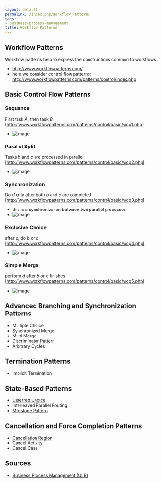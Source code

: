 ```yaml
---
layout: default
permalink: /index.php/Workflow_Patterns
tags:
- business-process-management
title: Workflow Patterns
---
```

## Workflow Patterns
Workflow patterns help to express the constructions common to workflows
- http://www.workflowpatterns.com/
- here we consider control flow patterns: http://www.workflowpatterns.com/patterns/control/index.php


## Basic Control Flow Patterns
### Sequence
First task $A$, then task $B$ [http://www.workflowpatterns.com/patterns/control/basic/wcp1.php]:
- <img src="https://raw.github.com/alexeygrigorev/wiki-figures/master/ulb/bpm/pn/petri-net-sequence.png" alt="Image">

### Parallel Split
Tasks $b$ and $c$ are processed in parallel [http://www.workflowpatterns.com/patterns/control/basic/wcp2.php]
- <img src="https://raw.github.com/alexeygrigorev/wiki-figures/master/ulb/bpm/pn/petri-net-par-split.png" alt="Image">


### Synchronization
Do $d$ only after both $b$ and $c$ are completed [http://www.workflowpatterns.com/patterns/control/basic/wcp3.php]
- this is a synchronization between two parallel processes 
- <img src="https://raw.github.com/alexeygrigorev/wiki-figures/master/ulb/bpm/pn/petri-net-synch.png" alt="Image">


### Exclusive Choice
after $a$, do $b$ or $c$ [http://www.workflowpatterns.com/patterns/control/basic/wcp4.php]
- <img src="https://raw.github.com/alexeygrigorev/wiki-figures/master/ulb/bpm/pn/petri-net-xor.png" alt="Image">


### Simple Merge
perform $d$ after $b$ or $c$ finishes [http://www.workflowpatterns.com/patterns/control/basic/wcp5.php]
- <img src="https://raw.github.com/alexeygrigorev/wiki-figures/master/ulb/bpm/pn/petri-net-xor-merge.png" alt="Image">


## Advanced Branching and Synchronization Patterns
- Multiple Choice 
- Synchronized Merge 
- Multi Merge 
- [Discriminator Pattern](Discriminator_Pattern)
- Arbitrary Cycles


## Termination Patterns
- Implicit Termination



## State-Based Patterns
- [Deferred Choice](Deferred_Choice)
- Interleaved Parallel Routing
- [Milestone Pattern](Milestone_Pattern)


## Cancellation and Force Completion Patterns
- [Cancellation Region](Cancellation_Regions)
- Cancel Activity
- Cancel Case


## Sources
- [Business Process Management (ULB)](Business_Process_Management_(ULB))
